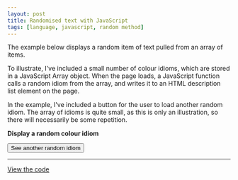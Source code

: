 ```yaml
---
layout: post
title: Randomised text with JavaScript
tags: [language, javascript, random method]
---
```

The example below displays a random item of text pulled from an array of items. 

To illustrate, I've included a small number of colour idioms, which are stored in a JavaScript Array object. When the page loads, a JavaScript function calls a random idiom from the array, and writes it to an HTML description list element on the page.

In the example, I've included a button for the user to load another random idiom. The array of idioms is quite small, as this is only an illustration, so there will necessarily be some repetition.

<p><strong>Display a random colour idiom</strong></p>
<dl id="quote"></dl>
<script src="../myscripts/script.js"></script>
<button onclick="loadQuote()">See another random idiom</button>
<hr>

<a href="https://martinbarge.github.io/myscripts/script.js">View the code</a> 
